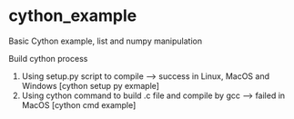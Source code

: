 # cython_example
Basic Cython example, list and numpy manipulation


Build cython process
1. Using setup.py script to compile --> success in Linux, MacOS and Windows [cython setup py exmaple]
2. Using cython command to build .c file and compile by gcc --> failed in MacOS [cython cmd example]

